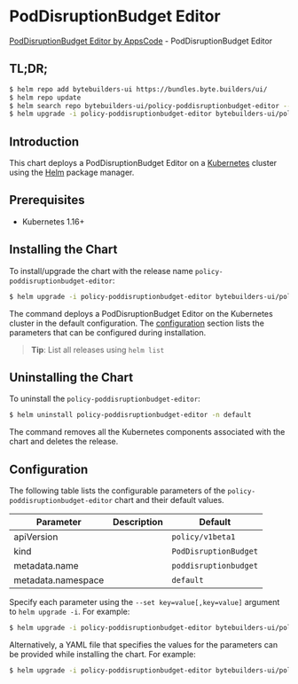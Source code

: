 # PodDisruptionBudget Editor

[PodDisruptionBudget Editor by AppsCode](https://byte.builders) - PodDisruptionBudget Editor

## TL;DR;

```bash
$ helm repo add bytebuilders-ui https://bundles.byte.builders/ui/
$ helm repo update
$ helm search repo bytebuilders-ui/policy-poddisruptionbudget-editor --version=v0.4.1
$ helm upgrade -i policy-poddisruptionbudget-editor bytebuilders-ui/policy-poddisruptionbudget-editor -n default --create-namespace --version=v0.4.1
```

## Introduction

This chart deploys a PodDisruptionBudget Editor on a [Kubernetes](http://kubernetes.io) cluster using the [Helm](https://helm.sh) package manager.

## Prerequisites

- Kubernetes 1.16+

## Installing the Chart

To install/upgrade the chart with the release name `policy-poddisruptionbudget-editor`:

```bash
$ helm upgrade -i policy-poddisruptionbudget-editor bytebuilders-ui/policy-poddisruptionbudget-editor -n default --create-namespace --version=v0.4.1
```

The command deploys a PodDisruptionBudget Editor on the Kubernetes cluster in the default configuration. The [configuration](#configuration) section lists the parameters that can be configured during installation.

> **Tip**: List all releases using `helm list`

## Uninstalling the Chart

To uninstall the `policy-poddisruptionbudget-editor`:

```bash
$ helm uninstall policy-poddisruptionbudget-editor -n default
```

The command removes all the Kubernetes components associated with the chart and deletes the release.

## Configuration

The following table lists the configurable parameters of the `policy-poddisruptionbudget-editor` chart and their default values.

|     Parameter      | Description |             Default              |
|--------------------|-------------|----------------------------------|
| apiVersion         |             | <code>policy/v1beta1</code>      |
| kind               |             | <code>PodDisruptionBudget</code> |
| metadata.name      |             | <code>poddisruptionbudget</code> |
| metadata.namespace |             | <code>default</code>             |


Specify each parameter using the `--set key=value[,key=value]` argument to `helm upgrade -i`. For example:

```bash
$ helm upgrade -i policy-poddisruptionbudget-editor bytebuilders-ui/policy-poddisruptionbudget-editor -n default --create-namespace --version=v0.4.1 --set apiVersion=policy/v1beta1
```

Alternatively, a YAML file that specifies the values for the parameters can be provided while
installing the chart. For example:

```bash
$ helm upgrade -i policy-poddisruptionbudget-editor bytebuilders-ui/policy-poddisruptionbudget-editor -n default --create-namespace --version=v0.4.1 --values values.yaml
```
